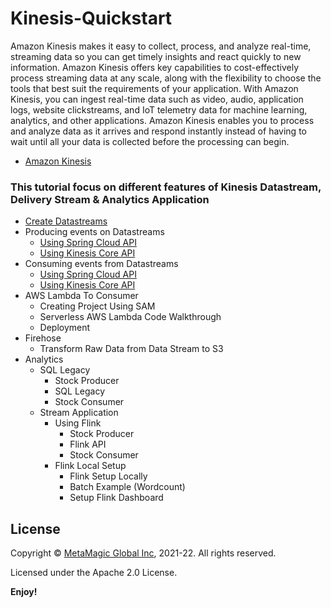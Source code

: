 # Kinesis-Quickstart

Amazon Kinesis makes it easy to collect, process, and analyze real-time, streaming data so you can get timely insights and react quickly to new information. Amazon Kinesis offers key capabilities to cost-effectively process streaming data at any scale, along with the flexibility to choose the tools that best suit the requirements of your application. With Amazon Kinesis, you can ingest real-time data such as video, audio, application logs, website clickstreams, and IoT telemetry data for machine learning, analytics, and other applications. Amazon Kinesis enables you to process and analyze data as it arrives and respond instantly instead of having to wait until all your data is collected before the processing can begin.

- [Amazon Kinesis](https://aws.amazon.com/kinesis/)

### This tutorial focus on different features of Kinesis Datastream, Delivery Stream & Analytics Application

- [Create Datastreams](https://github.com/MetaArivu/Kinesis-Quickstart/tree/main/01-data-stream-creation)
- Producing events on Datastreams
    - [Using Spring Cloud API](https://github.com/MetaArivu/Kinesis-Quickstart/tree/main/02-kinesis-producer)
    - [Using Kinesis Core API](https://github.com/MetaArivu/Kinesis-Quickstart/tree/main/04-kinesis-order-producer)
- Consuming events from Datastreams
    - [Using Spring Cloud API](https://github.com/MetaArivu/Kinesis-Quickstart/tree/main/03-kinesis-consumer)
    - [Using Kinesis Core API](https://github.com/MetaArivu/Kinesis-Quickstart/tree/main/03-kinesis-consumer)
- AWS Lambda To Consumer
    - Creating Project Using SAM
    - Serverless AWS Lambda Code Walkthrough
    - Deployment
- Firehose
    - Transform Raw Data from Data Stream to S3
- Analytics
    - SQL Legacy 
        - Stock Producer
        - SQL Legacy
        - Stock Consumer
    - Stream Application
        - Using Flink
            - Stock Producer
            - Flink API 
            - Stock Consumer
        - Flink Local Setup
            - Flink Setup Locally
            - Batch Example (Wordcount)
            - Setup Flink Dashboard
    


    
 ## License  

Copyright © [MetaMagic Global Inc](http://www.metamagicglobal.com/), 2021-22.  All rights reserved.

Licensed under the Apache 2.0 License.

**Enjoy!**

    


